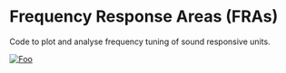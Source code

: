 # Frequency Response Areas (FRAs)
Code to plot and analyse frequency tuning of sound responsive units.

<a href="http://google.com.au/" rel="some text">![Foo](http://www.google.com.au/images/nav_logo7.png)</a>
